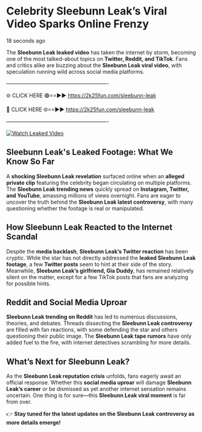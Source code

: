 # Celebrity Sleebunn Leak’s Viral Video Sparks Online Frenzy

18 seconds ago

The **Sleebunn Leak leaked video** has taken the internet by storm, becoming one of the most talked-about topics on **Twitter, Reddit, and TikTok**. Fans and critics alike are buzzing about the **Sleebunn Leak viral video**, with speculation running wild across social media platforms.

———————————————————-

🌐 CLICK HERE 🟢==►► https://2k25fun.com/sleebunn-leak

🔴 CLICK HERE 🌐==►► https://2k25fun.com/sleebunn-leak

———————————————————-

[![Watch Leaked Video](https://miro.medium.com/v2/resize:fit:828/format:webp/1*cilzJN44JGOrTw9NJCrNHA.gif "Watch Leaked Video")](https://2k25fun.com/sleebunn-leak)

## **Sleebunn Leak's Leaked Footage: What We Know So Far**  
A **shocking Sleebunn Leak revelation** surfaced online when an **alleged private clip** featuring the celebrity began circulating on multiple platforms. The **Sleebunn Leak trending news** quickly spread on **Instagram, Twitter, and YouTube**, amassing millions of views overnight. Fans are eager to uncover the truth behind the **Sleebunn Leak latest controversy**, with many questioning whether the footage is real or manipulated.  

## **How Sleebunn Leak Reacted to the Internet Scandal**  
Despite the **media backlash**, **Sleebunn Leak’s Twitter reaction** has been cryptic. While the star has not directly addressed the **leaked Sleebunn Leak footage**, a few **Twitter posts** seem to hint at their side of the story. Meanwhile, **Sleebunn Leak’s girlfriend, Gia Duddy**, has remained relatively silent on the matter, except for a few TikTok posts that fans are analyzing for possible hints.  

## **Reddit and Social Media Uproar**  
**Sleebunn Leak trending on Reddit** has led to numerous discussions, theories, and debates. Threads dissecting the **Sleebunn Leak controversy** are filled with fan reactions, with some defending the star and others questioning their public image. The **Sleebunn Leak tape rumors** have only added fuel to the fire, with internet detectives scrambling for more details.  

## **What’s Next for Sleebunn Leak?**  
As the **Sleebunn Leak reputation crisis** unfolds, fans eagerly await an official response. Whether this **social media uproar** will damage **Sleebunn Leak’s career** or be dismissed as yet another internet sensation remains uncertain. One thing is for sure—this **Sleebunn Leak viral moment** is far from over.  

👉 **Stay tuned for the latest updates on the Sleebunn Leak controversy as more details emerge!**  